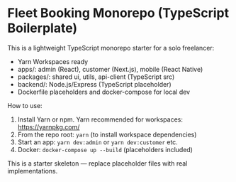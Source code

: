 # Fleet Booking Monorepo (TypeScript Boilerplate)

This is a lightweight TypeScript monorepo starter for a solo freelancer:
- Yarn Workspaces ready
- apps/: admin (React), customer (Next.js), mobile (React Native)
- packages/: shared ui, utils, api-client (TypeScript src)
- backend/: Node.js/Express (TypeScript placeholder)
- Dockerfile placeholders and docker-compose for local dev

How to use:
1. Install Yarn or npm. Yarn recommended for workspaces: https://yarnpkg.com/
2. From the repo root: `yarn` (to install workspace dependencies)
3. Start an app: `yarn dev:admin` or `yarn dev:customer` etc.
4. Docker: `docker-compose up --build` (placeholders included)

This is a starter skeleton — replace placeholder files with real implementations.
